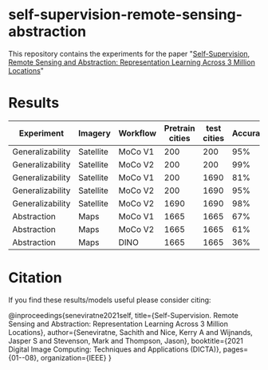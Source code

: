 # self-supervision-remote-sensing-abstraction
This repository contains the experiments for the paper "[Self-Supervision, Remote Sensing and Abstraction: Representation Learning Across 3 Million Locations](https://ieeexplore.ieee.org/document/9647061)"


# Results
| Experiment | Imagery | Workflow | Pretrain cities | test cities | Accuracy | Checkpoint |
| ------ | ------ | ------ | ------ | ------ | ------ | ------ |
|Generalizability|Satellite|MoCo V1|200|200|95%| - |
|Generalizability|Satellite|MoCo V2|200|200|99%| - |
|Generalizability|Satellite|MoCo V1|200|1690|81%| [checkpoint](https://mediaflux.researchsoftware.unimelb.edu.au:443/mflux/share.mfjp?_token=BfwEHkxMgFZH5EClMlpy1128215110&browser=true&filename=MOCO_V1_sat_200_cities.pth.tar) |
|Generalizability|Satellite|MoCo V2|200|1690|95%| [checkpoint](https://mediaflux.researchsoftware.unimelb.edu.au:443/mflux/share.mfjp?_token=QrqAsUYRhBIDiqhDHkqL1128215112&browser=true&filename=MOCO_V2_sat_200_cities.pth.tar) |
|Generalizability|Satellite|MoCo V2|1690|1690|98%| [checkpoint](https://mediaflux.researchsoftware.unimelb.edu.au:443/mflux/share.mfjp?_token=QzhZjnOMJa366t7i7uZQ1128215114&browser=true&filename=MOCO_V2_sat_1690_cities.pth.tar) |
|Abstraction|Maps|MoCo V1|1665|1665|67%| [checkpoint](https://mediaflux.researchsoftware.unimelb.edu.au:443/mflux/share.mfjp?_token=92u37NHEdbn8VmbROnmA1128215106&browser=true&filename=MOCO_V1_map.pth.tar) |
|Abstraction|Maps|MoCo V2|1665|1665|61%| [checkpoint](https://mediaflux.researchsoftware.unimelb.edu.au:443/mflux/share.mfjp?_token=eltFkFpE8CknbCtYy5oe1128215108&browser=true&filename=MOCO_V2_map.pth.tar) |
|Abstraction|Maps|DINO|1665|1665|36%| - |

# Citation
If you find these results/models useful please consider citing:

@inproceedings{seneviratne2021self,
  title={Self-Supervision. Remote Sensing and Abstraction: Representation Learning Across 3 Million Locations},
  author={Seneviratne, Sachith and Nice, Kerry A and Wijnands, Jasper S and Stevenson, Mark and Thompson, Jason},
  booktitle={2021 Digital Image Computing: Techniques and Applications (DICTA)},
  pages={01--08},
  organization={IEEE}
}
